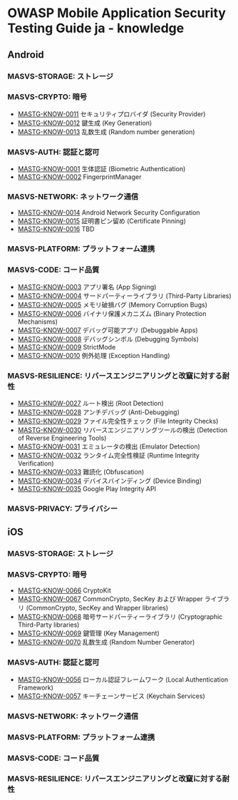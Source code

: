 # OWASP Mobile Application Security Testing Guide ja - knowledge

## Android

### MASVS-STORAGE: ストレージ

<!--
- [MASTG-KNOW-0036](knowledge/android/MASVS-STORAGE/MASTG-KNOW-0036.md) Shared Preferences
- [MASTG-KNOW-0037](knowledge/android/MASVS-STORAGE/MASTG-KNOW-0037.md) SQLite Database
- [MASTG-KNOW-0038](knowledge/android/MASVS-STORAGE/MASTG-KNOW-0038.md) SQLCipher Database
- [MASTG-KNOW-0039](knowledge/android/MASVS-STORAGE/MASTG-KNOW-0039.md) Firebase Real-time Databases
- [MASTG-KNOW-0040](knowledge/android/MASVS-STORAGE/MASTG-KNOW-0040.md) Realm Databases
- [MASTG-KNOW-0041](knowledge/android/MASVS-STORAGE/MASTG-KNOW-0041.md) Internal Storage
- [MASTG-KNOW-0042](knowledge/android/MASVS-STORAGE/MASTG-KNOW-0042.md) External Storage
- [MASTG-KNOW-0043](knowledge/android/MASVS-STORAGE/MASTG-KNOW-0043.md) Android KeyStore
- [MASTG-KNOW-0044](knowledge/android/MASVS-STORAGE/MASTG-KNOW-0044.md) Key Attestation
- [MASTG-KNOW-0045](knowledge/android/MASVS-STORAGE/MASTG-KNOW-0045.md) Secure Key Import into Keystore
- [MASTG-KNOW-0046](knowledge/android/MASVS-STORAGE/MASTG-KNOW-0046.md) BouncyCastle KeyStore
- [MASTG-KNOW-0047](knowledge/android/MASVS-STORAGE/MASTG-KNOW-0047.md) Cryptographic Key Storage
- [MASTG-KNOW-0048](knowledge/android/MASVS-STORAGE/MASTG-KNOW-0048.md) KeyChain
- [MASTG-KNOW-0049](knowledge/android/MASVS-STORAGE/MASTG-KNOW-0049.md) Logs
- [MASTG-KNOW-0050](knowledge/android/MASVS-STORAGE/MASTG-KNOW-0050.md) Backups
- [MASTG-KNOW-0051](knowledge/android/MASVS-STORAGE/MASTG-KNOW-0051.md) Process Memory
- [MASTG-KNOW-0052](knowledge/android/MASVS-STORAGE/MASTG-KNOW-0052.md) User Interface Components
- [MASTG-KNOW-0053](knowledge/android/MASVS-STORAGE/MASTG-KNOW-0053.md) Screenshots
- [MASTG-KNOW-0054](knowledge/android/MASVS-STORAGE/MASTG-KNOW-0054.md) App Notifications
- [MASTG-KNOW-0055](knowledge/android/MASVS-STORAGE/MASTG-KNOW-0055.md) Keyboard Cache
-->

### MASVS-CRYPTO: 暗号

- [MASTG-KNOW-0011](knowledge/android/MASVS-CRYPTO/MASTG-KNOW-0011.md) セキュリティプロバイダ (Security Provider)
- [MASTG-KNOW-0012](knowledge/android/MASVS-CRYPTO/MASTG-KNOW-0012.md) 鍵生成 (Key Generation)
- [MASTG-KNOW-0013](knowledge/android/MASVS-CRYPTO/MASTG-KNOW-0013.md) 乱数生成 (Random number generation)

### MASVS-AUTH: 認証と認可

- [MASTG-KNOW-0001](knowledge/android/MASVS-AUTH/MASTG-KNOW-0001.md) 生体認証 (Biometric Authentication)
- [MASTG-KNOW-0002](knowledge/android/MASVS-AUTH/MASTG-KNOW-0002.md) FingerprintManager

### MASVS-NETWORK: ネットワーク通信

- [MASTG-KNOW-0014](knowledge/android/MASVS-NETWORK/MASTG-KNOW-0014.md) Android Network Security Configuration
- [MASTG-KNOW-0015](knowledge/android/MASVS-NETWORK/MASTG-KNOW-0015.md) 証明書ピン留め (Certificate Pinning)
- [MASTG-KNOW-0016](knowledge/android/MASVS-NETWORK/MASTG-KNOW-0016.md) TBD

### MASVS-PLATFORM: プラットフォーム連携

<!--
- [MASTG-KNOW-0017](knowledge/android/MASVS-PLATFORM/MASTG-KNOW-0017.md) App Permissions
- [MASTG-KNOW-0018](knowledge/android/MASVS-PLATFORM/MASTG-KNOW-0018.md) WebViews
- [MASTG-KNOW-0019](knowledge/android/MASVS-PLATFORM/MASTG-KNOW-0019.md) Deep Links
- [MASTG-KNOW-0020](knowledge/android/MASVS-PLATFORM/MASTG-KNOW-0020.md) Inter-Process Communication (IPC) Mechanisms
- [MASTG-KNOW-0021](knowledge/android/MASVS-PLATFORM/MASTG-KNOW-0021.md) Object Serialization
- [MASTG-KNOW-0022](knowledge/android/MASVS-PLATFORM/MASTG-KNOW-0022.md) Overlay Attacks
- [MASTG-KNOW-0023](knowledge/android/MASVS-PLATFORM/MASTG-KNOW-0023.md) Enforced Updating
- [MASTG-KNOW-0024](knowledge/android/MASVS-PLATFORM/MASTG-KNOW-0024.md) Pending Intents
- [MASTG-KNOW-0025](knowledge/android/MASVS-PLATFORM/MASTG-KNOW-0025.md) Implicit Intents
-->

### MASVS-CODE: コード品質

- [MASTG-KNOW-0003](knowledge/android/MASVS-CODE/MASTG-KNOW-0003.md) アプリ署名 (App Signing)
- [MASTG-KNOW-0004](knowledge/android/MASVS-CODE/MASTG-KNOW-0004.md) サードパーティーライブラリ (Third-Party Libraries)
- [MASTG-KNOW-0005](knowledge/android/MASVS-CODE/MASTG-KNOW-0005.md) メモリ破損バグ (Memory Corruption Bugs)
- [MASTG-KNOW-0006](knowledge/android/MASVS-CODE/MASTG-KNOW-0006.md) バイナリ保護メカニズム (Binary Protection Mechanisms)
- [MASTG-KNOW-0007](knowledge/android/MASVS-CODE/MASTG-KNOW-0007.md) デバッグ可能アプリ (Debuggable Apps)
- [MASTG-KNOW-0008](knowledge/android/MASVS-CODE/MASTG-KNOW-0008.md) デバッグシンボル (Debugging Symbols)
- [MASTG-KNOW-0009](knowledge/android/MASVS-CODE/MASTG-KNOW-0009.md) StrictMode
- [MASTG-KNOW-0010](knowledge/android/MASVS-CODE/MASTG-KNOW-0010.md) 例外処理 (Exception Handling)

### MASVS-RESILIENCE: リバースエンジニアリングと改竄に対する耐性

- [MASTG-KNOW-0027](knowledge/android/MASVS-RESILIENCE/MASTG-KNOW-0027.md) ルート検出 (Root Detection)
- [MASTG-KNOW-0028](knowledge/android/MASVS-RESILIENCE/MASTG-KNOW-0028.md) アンチデバッグ (Anti-Debugging)
- [MASTG-KNOW-0029](knowledge/android/MASVS-RESILIENCE/MASTG-KNOW-0029.md) ファイル完全性チェック (File Integrity Checks)
- [MASTG-KNOW-0030](knowledge/android/MASVS-RESILIENCE/MASTG-KNOW-0030.md) リバースエンジニアリングツールの検出 (Detection of Reverse Engineering Tools)
- [MASTG-KNOW-0031](knowledge/android/MASVS-RESILIENCE/MASTG-KNOW-0031.md) エミュレータの検出 (Emulator Detection)
- [MASTG-KNOW-0032](knowledge/android/MASVS-RESILIENCE/MASTG-KNOW-0032.md) ランタイム完全性検証 (Runtime Integrity Verification)
- [MASTG-KNOW-0033](knowledge/android/MASVS-RESILIENCE/MASTG-KNOW-0033.md) 難読化 (Obfuscation)
- [MASTG-KNOW-0034](knowledge/android/MASVS-RESILIENCE/MASTG-KNOW-0034.md) デバイスバインディング (Device Binding)
- [MASTG-KNOW-0035](knowledge/android/MASVS-RESILIENCE/MASTG-KNOW-0035.md) Google Play Integrity API

### MASVS-PRIVACY: プライバシー

<!--
- [MASTG-KNOW-0026](knowledge/android/MASVS-PRIVACY/MASTG-KNOW-0026.md) Third-party Services Embedded in the App
-->

## iOS

### MASVS-STORAGE: ストレージ

<!--
- [MASTG-KNOW-0091](knowledge/ios/MASVS-STORAGE/MASTG-KNOW-0091.md) File System APIs
- [MASTG-KNOW-0092](knowledge/ios/MASVS-STORAGE/MASTG-KNOW-0092.md) Binary Data Storage
- [MASTG-KNOW-0093](knowledge/ios/MASVS-STORAGE/MASTG-KNOW-0093.md) UserDefaults
- [MASTG-KNOW-0094](knowledge/ios/MASVS-STORAGE/MASTG-KNOW-0094.md) CoreData
- [MASTG-KNOW-0095](knowledge/ios/MASVS-STORAGE/MASTG-KNOW-0095.md) Firebase Real-time Databases
- [MASTG-KNOW-0096](knowledge/ios/MASVS-STORAGE/MASTG-KNOW-0096.md) Realm Databases
- [MASTG-KNOW-0097](knowledge/ios/MASVS-STORAGE/MASTG-KNOW-0097.md) Other Third-Party Databases
- [MASTG-KNOW-0098](knowledge/ios/MASVS-STORAGE/MASTG-KNOW-0098.md) User Interface Components
- [MASTG-KNOW-0099](knowledge/ios/MASVS-STORAGE/MASTG-KNOW-0099.md) Screenshots
- [MASTG-KNOW-0100](knowledge/ios/MASVS-STORAGE/MASTG-KNOW-0100.md) Keyboard Cache
- [MASTG-KNOW-0101](knowledge/ios/MASVS-STORAGE/MASTG-KNOW-0101.md) Logs
- [MASTG-KNOW-0102](knowledge/ios/MASVS-STORAGE/MASTG-KNOW-0102.md) Backups
- [MASTG-KNOW-0103](knowledge/ios/MASVS-STORAGE/MASTG-KNOW-0103.md) Process Memory
- [MASTG-KNOW-0104](knowledge/ios/MASVS-STORAGE/MASTG-KNOW-0104.md) Inter-Process Communication (IPC) Mechanisms
-->

### MASVS-CRYPTO: 暗号

- [MASTG-KNOW-0066](knowledge/ios/MASVS-CRYPTO/MASTG-KNOW-0066.md) CryptoKit
- [MASTG-KNOW-0067](knowledge/ios/MASVS-CRYPTO/MASTG-KNOW-0067.md) CommonCrypto, SecKey および Wrapper ライブラリ (CommonCrypto, SecKey and Wrapper libraries)
- [MASTG-KNOW-0068](knowledge/ios/MASVS-CRYPTO/MASTG-KNOW-0068.md) 暗号サードパーティーライブラリ (Cryptographic Third-Party libraries)
- [MASTG-KNOW-0069](knowledge/ios/MASVS-CRYPTO/MASTG-KNOW-0069.md) 鍵管理 (Key Management)
- [MASTG-KNOW-0070](knowledge/ios/MASVS-CRYPTO/MASTG-KNOW-0070.md) 乱数生成 (Random Number Generator)

### MASVS-AUTH: 認証と認可

- [MASTG-KNOW-0056](knowledge/ios/MASVS-AUTH/MASTG-KNOW-0056.md) ローカル認証フレームワーク (Local Authentication Framework)
- [MASTG-KNOW-0057](knowledge/ios/MASVS-AUTH/MASTG-KNOW-0057.md) キーチェーンサービス (Keychain Services)

### MASVS-NETWORK: ネットワーク通信

<!--
- [MASTG-KNOW-0071](knowledge/ios/MASVS-NETWORK/MASTG-KNOW-0071.md) iOS App Transport Security
- [MASTG-KNOW-0072](knowledge/ios/MASVS-NETWORK/MASTG-KNOW-0072.md) Server Trust Evaluation
- [MASTG-KNOW-0073](knowledge/ios/MASVS-NETWORK/MASTG-KNOW-0073.md) iOS Network APIs
-->

### MASVS-PLATFORM: プラットフォーム連携

<!--
- [MASTG-KNOW-0074](knowledge/ios/MASVS-PLATFORM/MASTG-KNOW-0074.md) Enforced Updating
- [MASTG-KNOW-0075](knowledge/ios/MASVS-PLATFORM/MASTG-KNOW-0075.md) Object Serialization
- [MASTG-KNOW-0076](knowledge/ios/MASVS-PLATFORM/MASTG-KNOW-0076.md) WebViews
- [MASTG-KNOW-0077](knowledge/ios/MASVS-PLATFORM/MASTG-KNOW-0077.md) App Permissions
- [MASTG-KNOW-0078](knowledge/ios/MASVS-PLATFORM/MASTG-KNOW-0078.md) Inter-Process Communication (IPC)
- [MASTG-KNOW-0079](knowledge/ios/MASVS-PLATFORM/MASTG-KNOW-0079.md) Custom URL Schemes
- [MASTG-KNOW-0080](knowledge/ios/MASVS-PLATFORM/MASTG-KNOW-0080.md) Universal Links
- [MASTG-KNOW-0081](knowledge/ios/MASVS-PLATFORM/MASTG-KNOW-0081.md) UIActivity Sharing
- [MASTG-KNOW-0082](knowledge/ios/MASVS-PLATFORM/MASTG-KNOW-0082.md) App extensions
- [MASTG-KNOW-0083](knowledge/ios/MASVS-PLATFORM/MASTG-KNOW-0083.md) Pasteboard
-->

### MASVS-CODE: コード品質

<!--
- [MASTG-KNOW-0058](knowledge/ios/MASVS-CODE/MASTG-KNOW-0058.md) App Signing
- [MASTG-KNOW-0059](knowledge/ios/MASVS-CODE/MASTG-KNOW-0059.md) Third-Party Libraries
- [MASTG-KNOW-0060](knowledge/ios/MASVS-CODE/MASTG-KNOW-0060.md) Memory Corruption Bugs
- [MASTG-KNOW-0061](knowledge/ios/MASVS-CODE/MASTG-KNOW-0061.md) Binary Protection Mechanisms
- [MASTG-KNOW-0062](knowledge/ios/MASVS-CODE/MASTG-KNOW-0062.md) Debuggable Apps
- [MASTG-KNOW-0063](knowledge/ios/MASVS-CODE/MASTG-KNOW-0063.md) Debugging Symbols
- [MASTG-KNOW-0064](knowledge/ios/MASVS-CODE/MASTG-KNOW-0064.md) Debugging Code and Error Logging
- [MASTG-KNOW-0065](knowledge/ios/MASVS-CODE/MASTG-KNOW-0065.md) Exception Handling
-->

### MASVS-RESILIENCE: リバースエンジニアリングと改竄に対する耐性

<!--
- [MASTG-KNOW-0084](knowledge/ios/MASVS-RESILIENCE/MASTG-KNOW-0084.md) Jailbreak Detection
- [MASTG-KNOW-0085](knowledge/ios/MASVS-RESILIENCE/MASTG-KNOW-0085.md) Anti-Debugging Detection
- [MASTG-KNOW-0086](knowledge/ios/MASVS-RESILIENCE/MASTG-KNOW-0086.md) File Integrity Checks
- [MASTG-KNOW-0087](knowledge/ios/MASVS-RESILIENCE/MASTG-KNOW-0087.md) Reverse Engineering Tools Detection
- [MASTG-KNOW-0088](knowledge/ios/MASVS-RESILIENCE/MASTG-KNOW-0088.md) Emulator Detection
- [MASTG-KNOW-0089](knowledge/ios/MASVS-RESILIENCE/MASTG-KNOW-0089.md) Obfuscation
- [MASTG-KNOW-0090](knowledge/ios/MASVS-RESILIENCE/MASTG-KNOW-0090.md) Device Binding
-->
